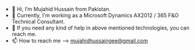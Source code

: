 - 👋 Hi, I’m Mujahid Hussain from Pakistan.
- 👀 Currently, I'm working as a Microsoft Dynamics AX2012 / 365 F&O Technical Consultant.
- 💞️ If you need any kind of help in above mentioned technologies, you can reach me.
- 📫 How to reach me --> mujahidhussaingee@gmail.com
